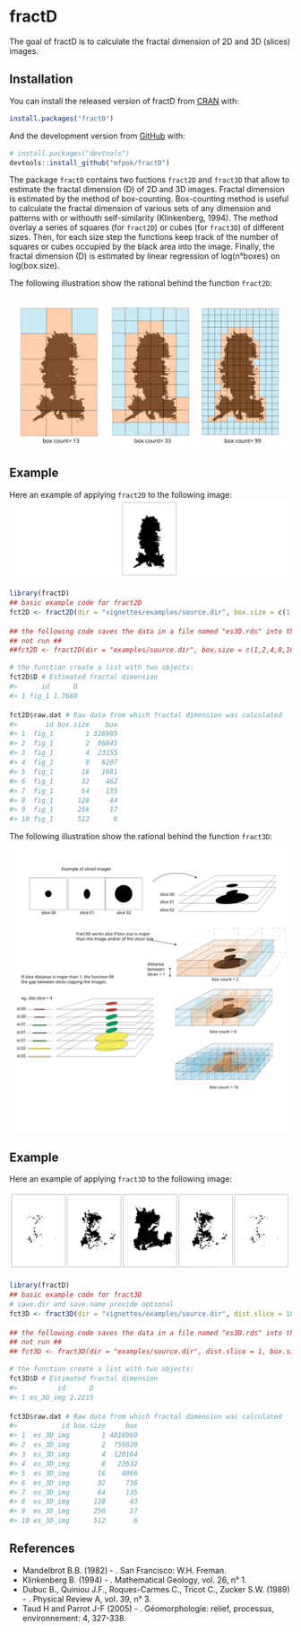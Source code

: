 
<!-- README.md is generated from README.Rmd. Please edit that file -->
# fractD

<!-- badges: start -->
<!-- badges: end -->
The goal of fractD is to calculate the fractal dimension of 2D and 3D (slices) images.

## Installation

You can install the released version of fractD from [CRAN](https://CRAN.R-project.org) with:

``` r
install.packages("fractD")
```

And the development version from [GitHub](https://github.com/) with:

``` r
# install.packages("devtools")
devtools::install_github("mfpok/fractD")
```

The package `fractD` contains two fuctions `fract2D` and `fract3D` that allow to estimate the fractal dimension (D) of 2D and 3D images. Fractal dimension is estimated by the method of box-counting. Box-counting method is useful to calculate the fractal dimension of various sets of any dimension and patterns with or withouth self-similarity (Klinkenberg, 1994). The method overlay a series of squares (for `fract2D`) or cubes (for `fract3D`) of different sizes. Then, for each size step the functions keep track of the number of squares or cubes occupied by the black area into the image. Finally, the fractal dimension (D) is estimated by linear regression of log(n°boxes) on log(box.size).

The following illustration show the rational behind the function `fract2D`:

![](vignettes/box-counting_2D_image.svg)

## Example

Here an example of applying `fract2D` to the following image: ![](vignettes/eg_img.svg)

``` r
library(fractD)
## basic example code for fract2D
fct2D <- fract2D(dir = "vignettes/examples/source.dir", box.size = c(1,2,4,8,16,32,64,128,256,512))

## the following code saves the data in a file named "es3D.rds" into the "output"" folder 
## not run ## 
##fct2D <- fract2D(dir = "examples/source.dir", box.size = c(1,2,4,8,16,32,64,128,256,512), save.dir = "examples/output/", save.name = "es2D")
```

``` r
# the function create a list with two objects: 
fct2D$D # Estimated fractal dimension
#>      id      D
#> 1 fig_1 1.7669

fct2D$raw.dat # Raw data from which fractal dimension was calculated 
#>       id box.size    box
#> 1  fig_1        1 328905
#> 2  fig_1        2  86845
#> 3  fig_1        4  23155
#> 4  fig_1        8   6207
#> 5  fig_1       16   1681
#> 6  fig_1       32    462
#> 7  fig_1       64    135
#> 8  fig_1      128     44
#> 9  fig_1      256     17
#> 10 fig_1      512      6
```

The following illustration show the rational behind the function `fract3D`:

![](vignettes/box-counting_3D_image.svg)

## Example

Here an example of applying `fract3D` to the following image:

![](vignettes/eg_img_slice.svg)

``` r
library(fractD)
## basic example code for fract3D
# save.dir and save.name provide optional 
fct3D <- fract3D(dir = "vignettes/examples/source.dir", dist.slice = 10, box.size = c(1,2,4,8,16,32,64,128,256,512))

## the following code saves the data in a file named "es3D.rds" into the "output"" folder 
## not run ## 
## fct3D <- fract3D(dir = "examples/source.dir", dist.slice = 1, box.size = c(1,2,4,8,16,32,64,128,256,512), save.dir = "examples/output/", save.name = "es3D")
```

``` r
# the function create a list with two objects: 
fct3D$D # Estimated fractal dimension
#>          id      D
#> 1 es_3D_img 2.2215

fct3D$raw.dat # Raw data from which fractal dimension was calculated 
#>           id box.size     box
#> 1  es_3D_img        1 4816960
#> 2  es_3D_img        2  759820
#> 3  es_3D_img        4  120164
#> 4  es_3D_img        8   22632
#> 5  es_3D_img       16    4066
#> 6  es_3D_img       32     736
#> 7  es_3D_img       64     135
#> 8  es_3D_img      128      43
#> 9  es_3D_img      256      17
#> 10 es_3D_img      512       6
```

## References

-   Mandelbrot B.B. (1982) - . San Francisco: W.H. Freman.
-   Klinkenberg B. (1994) - . Mathematical Geology, vol. 26, n° 1.
-   Dubuc B., Quiniou J.F., Roques-Carmes C., Tricot C., Zucker S.W. (1989) - . Physical Review A, vol. 39, n° 3.
-   Taud H and Parrot J-F (2005) - . Géomorphologie: relief, processus, environnement: 4, 327-338.
